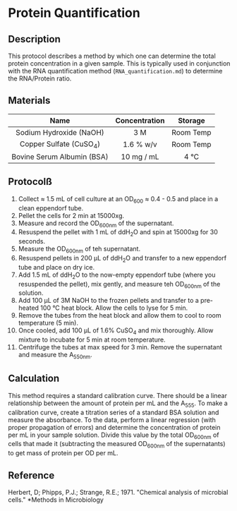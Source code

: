 # Protein Quantification

## Description
This protocol describes a method by which one can determine the total protein
concentration in a given sample. This is typically used in conjunction with the 
RNA quantification method (`RNA_quantification.md`) to determine the RNA/Protein
ratio.


## Materials

|**Name** | **Concentration** | **Storage**| 
|:--:|:--:|:--:|
|Sodium Hydroxide (NaOH) | 3 M | Room Temp |
|Copper Sulfate (CuSO<sub>4</sub>) | 1.6 % w/v | Room Temp|
|Bovine Serum Albumin (BSA) | 10 mg / mL | 4 °C |


## Protocolß
1. Collect ≈ 1.5 mL of cell culture at an OD<sub>600</sub> ≈ 0.4 - 0.5 and 
place in a clean eppendorf tube. 
2. Pellet the cells for 2 min at 15000xg.
3. Measure and record the OD<sub>600nm</sub> of the supernatant. 
4. Resuspend the pellet with 1 mL of ddH<sub>2</sub>O and spin at 15000xg for 
30 seconds. 
5. Measure the OD<sub>600nm</sub> of teh supernatant. 
6. Resuspend pellets in 200 µL of ddH<sub>2</sub>O and transfer to a new eppendorf tube
and place on dry ice. 
7. Add 1.5 mL of ddH<sub>2</sub>O to the now-empty eppendorf tube (where you resuspended the pellet),
mix gently, and measure teh OD<sub>600nm</sub> of the solution.
8. Add 100 µL of 3M NaOH to the frozen pellets and transfer to a pre-heated 100 °C heat block. Allow 
the cells to lyse for 5 min. 
9. Remove the tubes from the heat block and allow them to cool to room temperature (5 min).
10. Once cooled, add 100 µL of 1.6% CuSO<sub>4</sub> and mix thoroughly. Allow mixture to 
incubate for 5 min at room temperature. 
11. Centrifuge the tubes at max speed for 3 min. Remove the supernatant and measure 
the A<sub>550nm</sub>.

## Calculation
This method requires a standard calibration curve. There should be a linear relationship
between the amount of protein per mL and the A<sub>555</sub>. To make a calibration 
curve, create a titration series of a standard BSA solution and measure the absorbance. 
To the data, perform a linear regression (with proper propagation of errors) and 
determine the concentration of protein per mL in your sample solution. Divide this 
value by the total OD<sub>600nm</sub> of cells that made it (subtracting the measured OD<sub>600nm</sub> 
of the supernatants) to get mass of protein per OD per mL.


## Reference

Herbert, D; Phipps, P.J.; Strange, R.E.; 1971. "Chemical analysis of microbial cells." *Methods in Microbiology